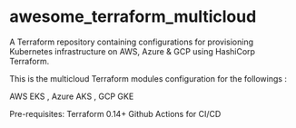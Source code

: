 # awesome_terraform_multicloud
A Terraform repository containing configurations for provisioning Kubernetes infrastructure on AWS, Azure &amp; GCP using HashiCorp Terraform. 

This is the multicloud Terraform modules configuration for the followings :

AWS EKS , 
Azure AKS , 
GCP GKE 

Pre-requisites: Terraform 0.14+ 
Github Actions for CI/CD 

